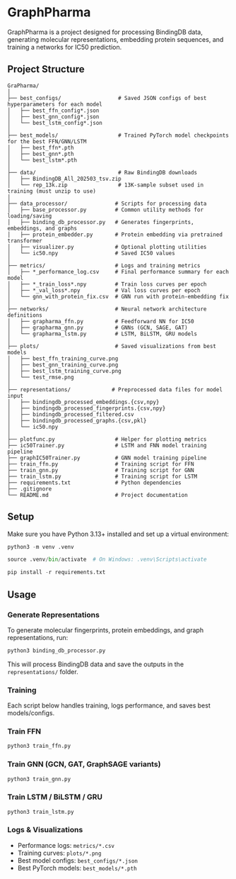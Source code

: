 # GraphPharma
GraphPharma is a project designed for processing BindingDB data, generating molecular representations, embedding protein sequences, and training a networks for IC50 prediction.

## Project Structure
```
GraPharma/
│
├── best_configs/                  # Saved JSON configs of best hyperparameters for each model
│   ├── best_ffn_config*.json
│   ├── best_gnn_config*.json
│   └── best_lstm_config*.json
│
├── best_models/                   # Trained PyTorch model checkpoints for the best FFN/GNN/LSTM
│   ├── best_ffn*.pth
│   ├── best_gnn*.pth
│   └── best_lstm*.pth
│
├── data/                          # Raw BindingDB downloads
│   ├── BindingDB_All_202503_tsv.zip
│   └── rep_13k.zip                # 13K-sample subset used in training (must unzip to use)
│
├── data_processor/               # Scripts for processing data
│   ├── base_processor.py         # Common utility methods for loading/saving
│   ├── binding_db_processor.py   # Generates fingerprints, embeddings, and graphs
│   ├── protein_embedder.py       # Protein embedding via pretrained transformer
│   ├── visualizer.py             # Optional plotting utilities
│   └── ic50.npy                  # Saved IC50 values
│
├── metrics/                      # Logs and training metrics
│   ├── *_performance_log.csv     # Final performance summary for each model
│   ├── *_train_loss*.npy         # Train loss curves per epoch
│   ├── *_val_loss*.npy           # Val loss curves per epoch
│   └── gnn_with_protein_fix.csv  # GNN run with protein-embedding fix
│
├── networks/                     # Neural network architecture definitions
│   ├── grapharma_ffn.py          # Feedforward NN for IC50
│   ├── grapharma_gnn.py          # GNNs (GCN, SAGE, GAT)
│   └── grapharma_lstm.py         # LSTM, BiLSTM, GRU models
│
├── plots/                        # Saved visualizations from best models
│   ├── best_ffn_training_curve.png
│   ├── best_gnn_training_curve.png
│   ├── best_lstm_training_curve.png
│   └── test_rmse.png
│
├── representations/             # Preprocessed data files for model input
│   ├── bindingdb_processed_embeddings.{csv,npy}
│   ├── bindingdb_processed_fingerprints.{csv,npy}
│   ├── bindingdb_processed_filtered.csv
│   ├── bindingdb_processed_graphs.{csv,pkl}
│   └── ic50.npy
│ 
├── plotfunc.py                   # Helper for plotting metrics
├── ic50Trainer.py                # LSTM and FNN model training pipeline
├── graphIC50Trainer.py           # GNN model training pipeline
├── train_ffn.py                  # Training script for FFN
├── train_gnn.py                  # Training script for GNN
├── train_lstm.py                 # Training script for LSTM
├── requirements.txt              # Python dependencies
├── .gitignore
└── README.md                     # Project documentation

```

## Setup
Make sure you have Python 3.13+ installed and set up a virtual environment:

```python
python3 -m venv .venv

source .venv/bin/activate  # On Windows: .venv\Scripts\activate

pip install -r requirements.txt
```

##  Usage

### Generate Representations
To generate molecular fingerprints, protein embeddings, and graph representations, run:

```python
python3 binding_db_processor.py
```
This will process BindingDB data and save the outputs in the `representations/` folder.


### Training

Each script below handles training, logs performance, and saves best models/configs.

### Train FFN
```bash
python3 train_ffn.py
```

### Train GNN (GCN, GAT, GraphSAGE variants)
```bash
python3 train_gnn.py
```

### Train LSTM / BiLSTM / GRU
```bash
python3 train_lstm.py
```

### Logs & Visualizations

- Performance logs: `metrics/*.csv`
- Training curves: `plots/*.png`
- Best model configs: `best_configs/*.json`
- Best PyTorch models: `best_models/*.pth`


